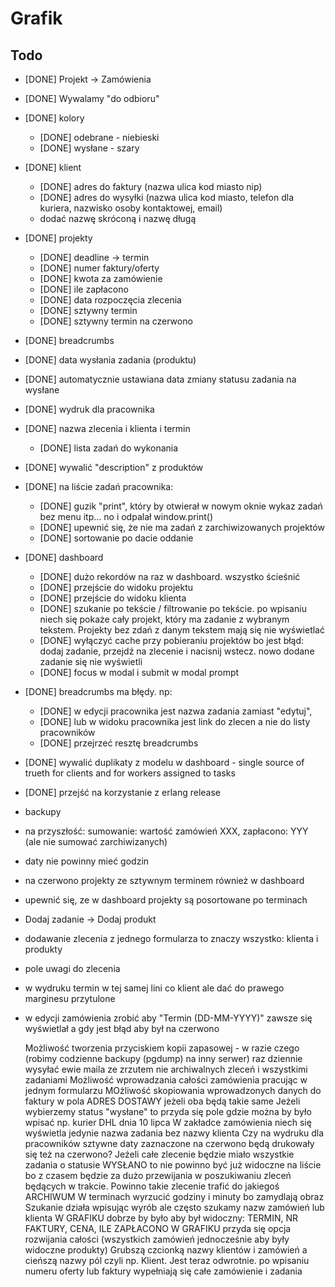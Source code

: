 # Grafik

## Todo

- [DONE] Projekt -> Zamówienia
- [DONE] Wywalamy "do odbioru"
- [DONE] kolory
  - [DONE] odebrane - niebieski
  - [DONE] wysłane - szary
- [DONE] klient
  - [DONE] adres do faktury (nazwa ulica kod miasto nip)
  - [DONE] adres do wysyłki (nazwa ulica kod miasto, telefon dla kuriera, nazwisko osoby kontaktowej, email)
  - dodać nazwę skróconą i nazwę długą
- [DONE] projekty
  - [DONE] deadline -> termin
  - [DONE] numer faktury/oferty
  - [DONE] kwota za zamówienie
  - [DONE] ile zapłacono
  - [DONE] data rozpoczęcia zlecenia
  - [DONE] sztywny termin
  - [DONE] sztywny termin na czerwono
- [DONE] breadcrumbs
- [DONE] data wysłania zadania (produktu)
- [DONE] automatycznie ustawiana data zmiany statusu zadania na wysłane
- [DONE] wydruk dla pracownika
 - [DONE] nazwa zlecenia i klienta i termin
   - [DONE] lista zadań do wykonania
- [DONE] wywalić "description" z produktów
- [DONE] na liście zadań pracownika:
  - [DONE] guzik "print", który by otwierał w nowym oknie wykaz zadań bez menu itp... no i odpalał window.print()
  - [DONE] upewnić się, że nie ma zadań z zarchiwizowanych projektów
  - [DONE] sortowanie po dacie oddanie
- [DONE] dashboard
  - [DONE] dużo rekordów na raz w dashboard. wszystko ścieśnić
  - [DONE] przejście do widoku projektu
  - [DONE] przejście do widoku klienta
  - [DONE] szukanie po tekście / filtrowanie po tekście. po wpisaniu niech się pokaże cały projekt, który ma zadanie z wybranym tekstem. Projekty bez zdań z danym tekstem mają się nie wyświetlać
  - [DONE] wyłączyć cache przy pobieraniu projektów bo jest błąd: dodaj zadanie, przejdź na zlecenie i nacisnij wstecz. nowo dodane zadanie się nie wyświetli 
  - [DONE] focus w modal i submit w modal prompt
- [DONE] breadcrumbs ma błędy. np: 
  - [DONE] w edycji pracownika jest nazwa zadania zamiast "edytuj", 
  - [DONE] lub w widoku pracownika jest link do zlecen a nie do listy pracowników
  - [DONE] przejrzeć resztę breadcrumbs
- [DONE] wywalić duplikaty z modelu w dashboard - single source of trueth for clients and for workers assigned to tasks
- [DONE] przejść na korzystanie z erlang release
- backupy
- na przyszłość: sumowanie: wartość zamówień XXX, zapłacono: YYY (ale nie sumować zarchiwizanych)
- daty nie powinny mieć godzin
- na czerwono projekty ze sztywnym terminem również w dashboard
- upewnić się, ze w dashboard projekty są posortowane po terminach
- Dodaj zadanie -> Dodaj produkt
- dodawanie zlecenia z jednego formularza to znaczy wszystko: klienta i produkty
- pole uwagi do zlecenia
- w wydruku termin w tej samej lini co klient ale dać do prawego marginesu przytulone
- w edycji zamówienia zrobić aby "Termin (DD-MM-YYYY)" zawsze się wyświetlał a gdy jest błąd aby był na czerwono

    Możliwość tworzenia przyciskiem kopii zapasowej - w razie czego (robimy codzienne backupy (pgdump) na inny serwer)
    raz dziennie wysyłać ewie maila ze zrzutem nie archiwalnych zleceń i wszystkimi zadaniami
    Możliwość wprowadzania całości zamówienia pracując w jednym formularzu
    MOżliwość skopiowania wprowadzonych danych do faktury w pola ADRES DOSTAWY jeżeli oba będą takie same
    Jeżeli wybierzemy status "wysłane" to przyda się pole gdzie można by było wpisać np. kurier DHL dnia 10 lipca
    W zakładce zamówienia niech się wyświetla jedynie nazwa zadania bez nazwy klienta
    Czy na wydruku dla pracowników sztywne daty zaznaczone na czerwono będą drukowały się też na czerwono?
    Jeżeli całe zlecenie będzie miało wszystkie zadania o statusie WYSŁANO to nie powinno być już widoczne na liście bo z czasem będzie za dużo przewijania w poszukiwaniu zleceń będących w trakcie. Powinno takie zlecenie trafić do jakiegoś ARCHIWUM 
    W terminach wyrzucić godziny i minuty bo zamydlają obraz
    Szukanie działa wpisując wyrób ale często szukamy nazw zamówień lub klienta
    W GRAFIKU dobrze by było aby był widoczny: TERMIN, NR FAKTURY, CENA, ILE ZAPŁACONO
    W GRAFIKU przyda się opcja rozwijania całości (wszystkich zamówień jednocześnie aby były widoczne produkty)
    Grubszą czcionką nazwy klientów i zamówień a cieńszą nazwy pól czyli np. Klient. Jest teraz odwrotnie.
    po wpisaniu numeru oferty lub faktury wypełniają się całe zamówienie i zadania
